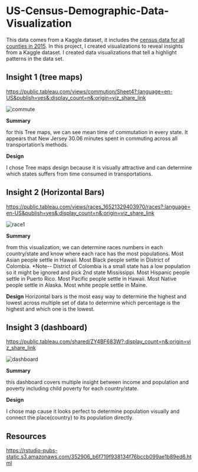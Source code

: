 # US-Census-Demographic-Data-Visualization
This data comes from a Kaggle dataset, it includes the [census data for all counties in 2015](https://www.kaggle.com/datasets/muonneutrino/us-census-demographic-data).
In this project, I created visualizations to reveal insights from a Kaggle dataset. I created data visualizations that tell a highlight patterns in the data set.

## Insight 1 (tree maps)

https://public.tableau.com/views/commution/Sheet4?:language=en-US&publish=yes&:display_count=n&:origin=viz_share_link

![commute](https://user-images.githubusercontent.com/56696104/167700473-1ba0c6a0-110f-467e-bbb2-fd5f05cd5fb2.png)

**Summary**

for this Tree maps, we can see mean time of commutation in every state. It appears that New Jersey 30.06 minutes spent in commuting across all transportation’s methods.

**Design**

I chose Tree maps design because it is visually attractive and can determine which states suffers from time consumed in transportations.

## Insight 2 (Horizontal Bars)

https://public.tableau.com/views/races_16521329403970/races?:language=en-US&publish=yes&:display_count=n&:origin=viz_share_link

![race1](https://user-images.githubusercontent.com/56696104/167700515-e4e9520f-1b73-4431-a000-6f9e4417bfb5.png)

**Summary**

from this visualization, we can determine races numbers in each country/state and know where each race has the most populations. Most Asian people settle in Hawaii. Most Black people settle in District of Colombia. *Note-- District of Colombia is a small state has a low population so it might be ignored and pick 2nd state Mississippi. Most Hispanic people settle in Puerto Rico. Most Pacific people settle in Hawaii. Most Native people settle in Alaska. Most white people settle in Maine.

**Design**
Horizontal bars is the most easy way to determine the highest and lowest across multiple set of data to determine which percentage is the highest and which one is the 
lowest.

## Insight 3 (dashboard)

https://public.tableau.com/shared/ZY4BF683W?:display_count=n&:origin=viz_share_link

![dashboard](https://user-images.githubusercontent.com/56696104/167701243-e39f6a2c-74a5-4027-ab17-2136b28a19e0.png)

**Summary**

this dashboard covers multiple insight between income and population and poverty including child poverty for each country/state.

**Design**

I chose map cause it looks perfect to determine population visually and connect the place(country) to its population directly.

## Resources

https://rstudio-pubs-static.s3.amazonaws.com/352906_b6f719f938134f76bccb099ae1b89ed6.html
